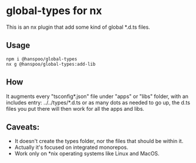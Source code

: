 # global-types for nx

This is an nx plugin that add some kind of global \*.d.ts files.

## Usage

```
npm i @hanspoo/global-types
nx g @hanspoo/global-types:add-lib
```

## How

It augments every "tsconfig*.json" file under "apps" or "libs" folder, with an includes entry: ../../types/*.d.ts or as many dots as needed to go up, the d.ts files you put there will then work for all the apps and libs.

## Caveats:

- It doesn't create the types folder, nor the files that should be within it.
- Actually it's focused on integrated monorepos.
- Work only on \*nix operating systems like Linux and MacOS.
